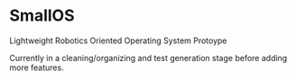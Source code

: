 # SmallOS
Lightweight Robotics Oriented Operating System Protoype

Currently in a cleaning/organizing and test generation stage before 
 adding more features. 
